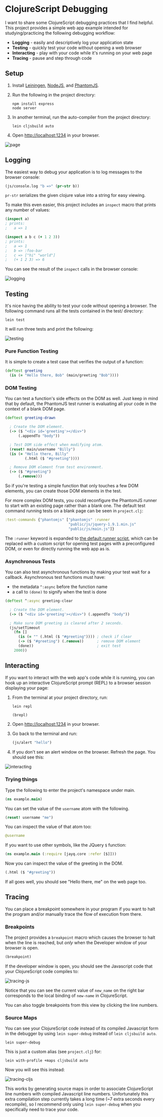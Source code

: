 # ClojureScript Debugging

I want to share some ClojureScript debugging practices that I find helpful.
This project provides a simple web app example intended for studying/practicing
the following debugging workflow:

- __Logging__ - easily and descriptively log your application state
- __Testing__ - quickly test your code without opening a web browser
- __Interacting__ - play with your code while it's running on your web page
- __Tracing__ - pause and step through code

## Setup

1. Install [Leiningen](http://leiningen.org/), [NodeJS](http://nodejs.org/), and [PhantomJS](http://phantomjs.org/).
1. Run the following in the project directory:

    ```
    npm install express
    node server
    ```

1. In another terminal, run the auto-compiler from the project directory:

    ```
    lein cljsbuild auto
    ```

1. Open <http://localhost:1234> in your browser.

![page](img/page.png)

## Logging

The easiest way to debug your application is to log messages to the browser console:

```clojure
(js/console.log "b =>" (pr-str b))
```

`pr-str` serializes the given clojure value into a string for easy viewing.

To make this even easier, this project includes an `inspect` macro that prints any number of values:

```clojure
(inspect a)
; prints:
;   a => 1

(inspect a b c (+ 1 2 3))
; prints:
;   a => 1
;   b => :foo-bar
;   c => ["hi" "world"]
;   (+ 1 2 3) => 6
```

You can see the result of the `inspect` calls in the browser console:

![logging](img/logging.png)

## Testing

It's nice having the ability to test your code without opening a browser.  The
following command runs all the tests contained in the test/ directory:

```
lein test
```

It will run three tests and print the following:

![testing](img/testing.png)

### Pure Function Testing

It is simple to create a test case that verifies the output of a function:

```clojure
(deftest greeting
  (is (= "Hello there, Bob" (main/greeting "Bob"))))
```

### DOM Testing

You can test a function's side effects on the DOM as well.  Just keep in mind
that by default, the PhantomJS test runner is evaluating all your code in the
context of a blank DOM page.

```clojure
(deftest greeting-drawn

  ; Create the DOM element.
  (-> ($ "<div id='greeting'></div>")
      (.appendTo "body"))

  ; Test DOM side effect when modifying atom.
  (reset! main/username "Billy")
  (is (= "Hello there, Billy"
         (.html ($ "#greeting"))))

  ; Remove DOM element from test environment.
  (-> ($ "#greeting")
      (.remove)))
```

So if you're testing a simple function that only touches a few DOM elements, you
can create those DOM elements in the test.

For more complex DOM tests, you could reconfigure the PhantomJS runner to start
with an existing page rather than a blank one.  The default test command running
tests on a blank page can be seen in `project.clj`:

```clojure
:test-commands {"phantomjs" ["phantomjs" :runner
                             "public/js/jquery-1.9.1.min.js"
                             "public/js/main.js"]}
```

The `:runner` keyword is expanded to [the default runner
script](https://github.com/cemerick/clojurescript.test/blob/master/resources/cemerick/cljs/test/runner.js),
which can be replaced with a custom script for opening test pages with a
preconfigured DOM, or even for directly running the web app as is.

### Asynchronous Tests

You can also test asynchronous functions by making your test
wait for a callback.  Asynchronous test functions must have:

- the metadata `^:async` before the function name
- a call to `(done)` to signify when the test is done

```clojure
(deftest ^:async greeting-clear

  ; Create the DOM element.
  (-> ($ "<div id='greeting'></div>") (.appendTo "body"))

  ; Make sure DOM greeting is cleared after 2 seconds.
  (js/setTimeout
    (fn []
      (is (= "" (.html ($ "#greeting")))) ; check if clear
      (-> ($ "#greeting") (.remove))      ; remove DOM element
      (done))                             ; exit test
    2000))
```

## Interacting

If you want to interact with the web app's code while it is running, you
can hook up an interactive ClojureScript prompt (REPL) to a browser session
displaying your page:

1. From the terminal at your project directory, run:

    ```
    lein repl
    ```

    ```clojure
    (brepl)
    ```

1. Open <http://localhost:1234> in your browser.
1. Go back to the terminal and run:

    ```clojure
    (js/alert "hello")
    ```

1. If you don't see an alert window on the browser. Refresh the page.  You should see this:

![interacting](img/interacting.png)


### Trying things

Type the following to enter the project's namespace under main.

```clojure
(ns example.main)
```

You can set the value of the `username` atom with the following.

```clojure
(reset! username "me")
```

You can inspect the value of that atom too:

```clojure
@username
```

If you want to use other symbols, like the JQuery `$` function:

```clojure
(ns example.main (:require [jayq.core :refer [$]]))
```

Now you can inspect the value of the greeting in the DOM.

```clojure
(.html ($ "#greeting"))
```

If all goes well, you should see "Hello there, me" on the web page too.

## Tracing

You can place a breakpoint somewhere in your program if you want to halt the
program and/or manually trace the flow of execution from there.

### Breakpoints

The project provides a `breakpoint` macro which causes the browser to halt when
the line is reached, but _only_ when the Developer window of your browser is
open.

```clojure
(breakpoint)
```

If the developer window is open, you should see the Javascript code that your
ClojureScript code compiles to:

![tracing-js](img/tracing-js.png)

Notice that you can see the current value of `new_name` on the right bar
corresponds to the local binding of `new-name` in ClojureScript.

You can also toggle breakpoints from this view by clicking the line numbers.

### Source Maps

You can see your ClojureScript code instead of its compiled Javascript form in
the debugger by using `lein super-debug` instead of `lein cljsbuild
auto`.

```
lein super-debug
```

This is just a custom alias (see `project.clj`) for:

```
lein with-profile +maps cljsbuild auto
```

Now you will see this instead:

![tracing-cljs](img/tracing-cljs.png)

This works by generating source maps in order to associate ClojureScript line
numbers with compiled Javascript line numbers.  Unfortunately this extra
compilation step currently takes a long time (~7 extra seconds every
recompile), so I recommend only using `lein super-debug` when you specifically
need to trace your code.

